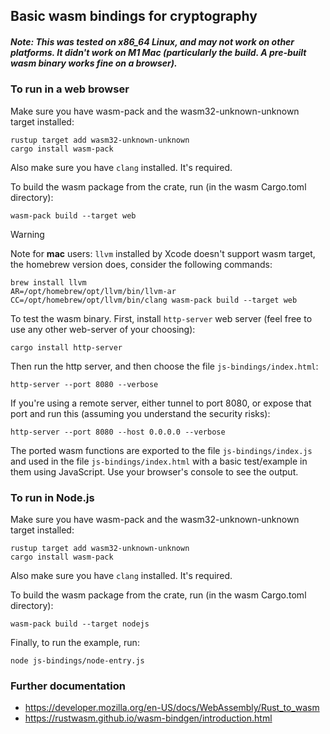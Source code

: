 ## Basic wasm bindings for cryptography

##### Note: This was tested on x86_64 Linux, and may not work on other platforms. It didn't work on M1 Mac (particularly the build. A pre-built wasm binary works fine on a browser).


### To run in a web browser

Make sure you have wasm-pack and the wasm32-unknown-unknown target installed:

```
rustup target add wasm32-unknown-unknown
cargo install wasm-pack
```

Also make sure you have `clang` installed. It's required.

To build the wasm package from the crate, run (in the wasm Cargo.toml directory):

```
wasm-pack build --target web
```
> [!WARNING]
> Note for **mac** users: `llvm` installed by Xcode doesn't support wasm target, the homebrew version does, consider the following commands:
> ```
> brew install llvm
> AR=/opt/homebrew/opt/llvm/bin/llvm-ar CC=/opt/homebrew/opt/llvm/bin/clang wasm-pack build --target web
> ```

To test the wasm binary. First, install `http-server` web server (feel free to use any other web-server of your choosing):

```
cargo install http-server
```

Then run the http server, and then choose the file `js-bindings/index.html`:

```
http-server --port 8080 --verbose
```

If you're using a remote server, either tunnel to port 8080, or expose that port and run this (assuming you understand the security risks):

```
http-server --port 8080 --host 0.0.0.0 --verbose
```

The ported wasm functions are exported to the file `js-bindings/index.js` and used in the file `js-bindings/index.html` with a basic test/example in them using JavaScript. Use your browser's console to see the output.

### To run in Node.js

Make sure you have wasm-pack and the wasm32-unknown-unknown target installed:

```
rustup target add wasm32-unknown-unknown
cargo install wasm-pack
```

Also make sure you have `clang` installed. It's required.

To build the wasm package from the crate, run (in the wasm Cargo.toml directory):

```
wasm-pack build --target nodejs
```

Finally, to run the example, run:

```
node js-bindings/node-entry.js
```

### Further documentation

- https://developer.mozilla.org/en-US/docs/WebAssembly/Rust_to_wasm
- https://rustwasm.github.io/wasm-bindgen/introduction.html
